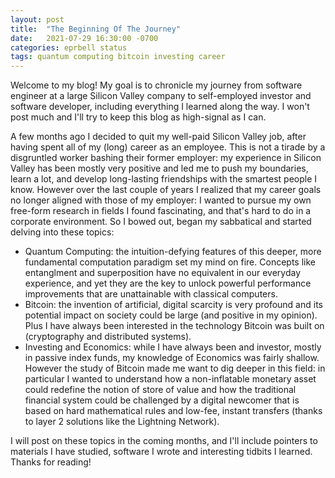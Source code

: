 ```yaml
---
layout: post
title:  "The Beginning Of The Journey"
date:   2021-07-29 16:30:00 -0700
categories: eprbell status
tags: quantum computing bitcoin investing career
---
```

Welcome to my blog! My goal is to chronicle my journey from software engineer at a large Silicon Valley company to self-employed investor and software developer, including everything I learned along the way. I won't post much and I'll try to keep this blog as high-signal as I can.

A few months ago I decided to quit my well-paid Silicon Valley job, after having spent all of my (long) career as an employee. This is not a tirade by a disgruntled worker bashing their former employer: my experience in Silicon Valley has been mostly very positive and led me to push my boundaries, learn a lot, and develop long-lasting friendships with the smartest people I know. However over the last couple of years I realized that my career goals no longer aligned with those of my employer: I wanted to pursue my own free-form research in fields I found fascinating, and that's hard to do in a corporate environment. So I bowed out, began my sabbatical and started delving into these topics:
- Quantum Computing: the intuition-defying features of this deeper, more fundamental computation paradigm set my mind on fire. Concepts like entanglment and superposition have no equivalent in our everyday experience, and yet they are the key to unlock powerful performance improvements that are unattainable with classical computers.
- Bitcoin: the invention of artificial, digital scarcity is very profound and its potential impact on society could be large (and positive in my opinion). Plus I have always been interested in the technology Bitcoin was built on (cryptography and distributed systems).
- Investing and Economics: while I have always been and investor, mostly in passive index funds, my knowledge of Economics was fairly shallow. However the study of Bitcoin made me want to dig deeper in this field: in particular I wanted to understand how a non-inflatable monetary asset could redefine the notion of store of value and how the traditional financial system could be challenged by a digital newcomer that is based on hard mathematical rules and low-fee, instant transfers (thanks to layer 2 solutions like the Lightning Network).

I will post on these topics in the coming months, and I'll include pointers to materials I have studied, software I wrote and interesting tidbits I learned. Thanks for reading!